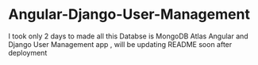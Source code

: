 # Angular-Django-User-Management

I took only 2 days to made all this
Databse is MongoDB Atlas
Angular and Django User Management app , will be updating README soon after deployment
